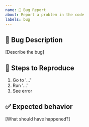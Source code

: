 ```yaml
---
name: 🐛 Bug Report
about: Report a problem in the code
labels: bug
---
```


## 🐛 Bug Description
[Describe the bug]

## 🔄 Steps to Reproduce
1. Go to '...'
2. Run '...'
3. See error

## ✅ Expected behavior
[What should have happened?]
